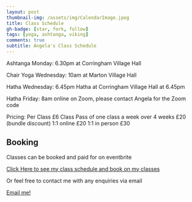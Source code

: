 ```yaml
---
layout: post
thumbnail-img: /assets/img/CalendarImage.jpeg
title: Class Schedule
gh-badge: [star, fork, follow]
tags: [yoga, ashtanga, viking]
comments: true
subtitle: Angela's Class Schedule
---
```


Ashtanga Monday: 6.30pm at Corringham Village Hall

Chair Yoga Wednesday: 10am at Marton Village Hall

Hatha Wednesday: 6.45pm Hatha at Corringham Village Hall at 6.45pm

Hatha Friday: 8am online on Zoom, please contact Angela for the Zoom code


Pricing: 
Per Class £6 
Class Pass of one class a week over 4 weeks £20 (bundle discount) 
1:1 online £20 
1:1 in person £30 

## Booking

Classes can be booked and paid for on eventbrite

<a href="https://www.eventbrite.co.uk/o/viking-yoga-32244940565">Click Here to see my class schedule and book on my classes</a>

Or feel free to contact me with any enquiries via email

[Email me!](mailto:yogaovyboyle@gmail.com)
